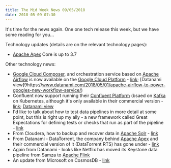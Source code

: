 ```yaml
---
title: The Mid Week News 09/05/2018
date: 2018-05-09 07:30
---
```

It's time for the news again.  One one tech release this week, but we have some reading for you...
<!--more-->

Technology updates (details are on the relevant technology pages):

* [Apache Apex](/technologies/apache-apex/) Core is up to 3.7

Other technology news:

* [Google Cloud Composer](/technologies/google-cloud-composer/), and orchestration service based on [Apache Airflow](/technologies/apache-airflow) is now available on the [Google Cloud Platform](/tech-vendors/google-cloud-platform/) - [link](https://cloud.google.com/blog/big-data/2018/05/cloud-composer-is-now-in-beta-build-and-run-practical-workflows-with-minimal-effort); [Datanami view]9https://www.datanami.com/2018/05/01/apache-airflow-to-power-googles-new-workflow-service/)
* Confluent now support running their [Confluent Platform](/technologies/confluent-enterprise/) (bsaed on [Kafka](/technologies/apache-kafka/) on Kubernetes, although it's only available in their commercial version - [link](https://www.confluent.io/blog/introducing-the-confluent-operator-apache-kafka-on-kubernetes/); [Datanami view](https://www.datanami.com/2018/05/03/want-kafka-on-kubernetes-confluent-has-it-made/)
* I'd like to talk about how to test data pipelines in more detail at some point, but this is right up my ally - a new framework called Great Expectations for defining tests or checks that run as part of the pipeline - [link](https://medium.com/@expectgreatdata/down-with-pipeline-debt-introducing-great-expectations-862ddc46782a)
* From Cloudera, how to backup and recover data in [Apache Solr](/technologies/apache-solr) - [link](http://blog.cloudera.com/blog/2018/05/backup-and-disaster-recovery-for-cloudera-search/)
* From Datanami - DataTorrent, the company behind [Apache Apex](/technologies/apache-apex/) and their commercial version of it (DataTorrent RTS) has gone under - [link](https://www.datanami.com/2018/05/08/datatorrent-stream-processing-startup-folds/)
* Again from Datanami - looks like Netflix has moved its Keystone data pipeline from Samza to [Apache Flink](/technologies/apache-flink/)
* An update from Microsoft on CosmosDB - [link](https://azure.microsoft.com/en-us/blog/azure-cosmosdb-build-2018-the-catalyst-for-next-generation-apps/)
